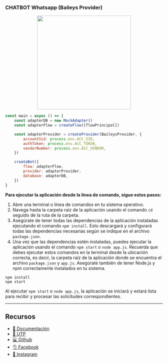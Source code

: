 ### CHATBOT Whatsapp (Baileys Provider)

<p align="center">
  <img width="300" src="https://i.imgur.com/ccrIvA4.png">
</p>


```js
const main = async () => {
    const adapterDB = new MockAdapter()
    const adapterFlow = createFlow([flowPrincipal])

    const adapterProvider = createProvider(BaileysProvider, {
        accountSid: process.env.ACC_SID,
        authToken: process.env.ACC_TOKEN,
        vendorNumber: process.env.ACC_VENDOR,
    })

    createBot({
        flow: adapterFlow,
        provider: adapterProvider,
        database: adapterDB,
    })
}
```


**Para ejecutar la aplicación desde la línea de comando, sigue estos pasos:**

1. Abre una terminal o línea de comandos en tu sistema operativo.
2. Navega hasta la carpeta raíz de la aplicación usando el comando `cd` seguido de la ruta de la carpeta.
3. Asegúrate de tener todas las dependencias de la aplicación instaladas ejecutando el comando `npm install`. Esto descargará y configurará todas las dependencias necesarias según se indique en el archivo `package.json`.
4. Una vez que las dependencias estén instaladas, puedes ejecutar la aplicación usando el comando `npm start` o `node app.js`.
Recuerda que debes ejecutar estos comandos en la terminal desde la ubicación correcta, es decir, la carpeta raíz de la aplicación donde se encuentra el archivo `package.json` y `app.js`. Asegúrate también de tener Node.js y npm correctamente instalados en tu sistema.

```
npm install
npm start
```

Al ejecutar ``npm start`` o ``node app.js``, la aplicación se iniciará y estará lista para recibir y procesar las solicitudes correspondientes.

---
## Recursos
- [📄 Documentación](https://github.com/JoseQuintana20/ChatBot)
- [🚀 UTP](https://www.utp.edu.co)
- [💻 Github](https://github.com/JoseQuintana20/ChatBot)
- [👌 Facebook](https://www.facebook.com/IngenieriasUTP/)
- [🎥 Instagram](https://www.instagram.com/ingenieriasutp/?)